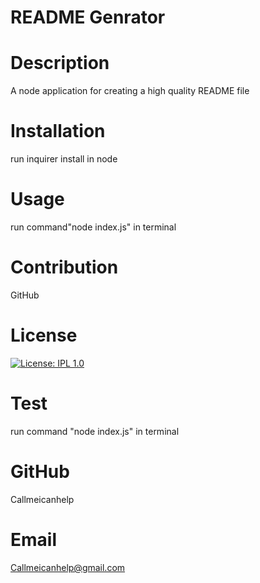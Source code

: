 # README Genrator
  # Description 
  A node application for creating a high quality README file

  # Installation
  run inquirer install in node

  # Usage
  run command"node index.js" in terminal

  # Contribution
  GitHub

  # License
  [![License: IPL 1.0](https://img.shields.io/badge/License-IPL_1.0-blue.svg)](https://opensource.org/licenses/IPL-1.0)

  # Test
  run command "node index.js" in terminal

  # GitHub
  Callmeicanhelp

  # Email
  Callmeicanhelp@gmail.com
